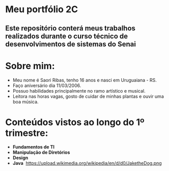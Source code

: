 # Meu portfólio 2C
## Este repositório conterá meus trabalhos realizados durante o curso técnico de desenvolvimentos de sistemas do Senai <h2>
# Sobre mim:
* Meu nome é Saori Ribas, tenho 16 anos e nasci em Uruguaiana - RS.
* Faço aniversário dia 11/03/2006.
* Possuo habilidades principalmente no ramo artístico e musical.
* Leitora nas horas vagas, gosto de cuidar de minhas plantas e ouvir uma boa música.
# Conteúdos vistos ao longo do 1º trimestre:
* **Fundamentos de TI**
* **Manipulação de Diretórios**
* **Design**
* **Java**
<img> https://upload.wikimedia.org/wikipedia/en/d/d0/JaketheDog.png
